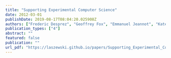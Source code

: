 ```yaml
---
title: "Supporting Experimental Computer Science"
date: 2012-03-01
publishDate: 2019-08-17T08:04:20.025908Z
authors: ["Frederic Desprez", "Geoffrey Fox", "Emmanuel Jeannot", "Kate Keahey", "Michael Kozuch", "David Margery", "Pierre Neyron", "Lucas Nussbaum", "Christian Perez", "Olivier Richard", "Warren Smith", "Gregor von Laszewski", "Jens Voeckler"]
publication_types: ["4"]
abstract: ""
featured: false
publication: ""
url_pdf: "https://laszewski.github.io/papers/Supporting_Experimental_Computer_Science_final_draft.pdf"
---
```


